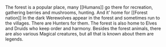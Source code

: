 The forest is a popular place, many [[Humans]] go there for recreation, gathering berries and mushrooms, hunting. And it' home for [[Forest nation]] In the dark Werewolves appear in the forest and sometimes run to the villages. There are Hunters for them. The forest is also home to Elves and Druids who keep order and harmony. Besides the forest animals, there are also various Magical creatures, but all that is known about them are legends.